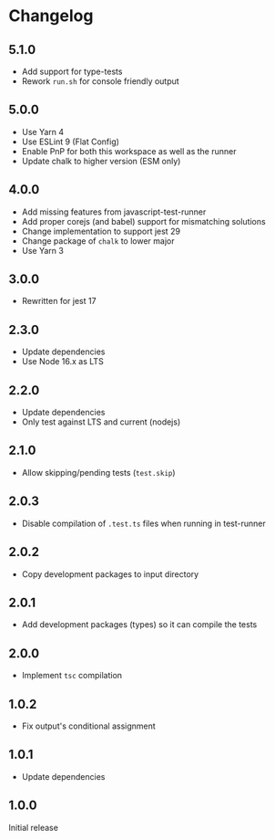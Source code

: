 # Changelog

## 5.1.0

- Add support for type-tests
- Rework `run.sh` for console friendly output

## 5.0.0

- Use Yarn 4
- Use ESLint 9 (Flat Config)
- Enable PnP for both this workspace as well as the runner
- Update chalk to higher version (ESM only)

## 4.0.0

- Add missing features from javascript-test-runner
- Add proper corejs (and babel) support for mismatching solutions
- Change implementation to support jest 29
- Change package of `chalk` to lower major
- Use Yarn 3

## 3.0.0

- Rewritten for jest 17

## 2.3.0

- Update dependencies
- Use Node 16.x as LTS

## 2.2.0

- Update dependencies
- Only test against LTS and current (nodejs)

## 2.1.0

- Allow skipping/pending tests (`test.skip`)

## 2.0.3

- Disable compilation of `.test.ts` files when running in test-runner

## 2.0.2

- Copy development packages to input directory

## 2.0.1

- Add development packages (types) so it can compile the tests

## 2.0.0

- Implement `tsc` compilation

## 1.0.2

- Fix output's conditional assignment

## 1.0.1

- Update dependencies

## 1.0.0

Initial release
